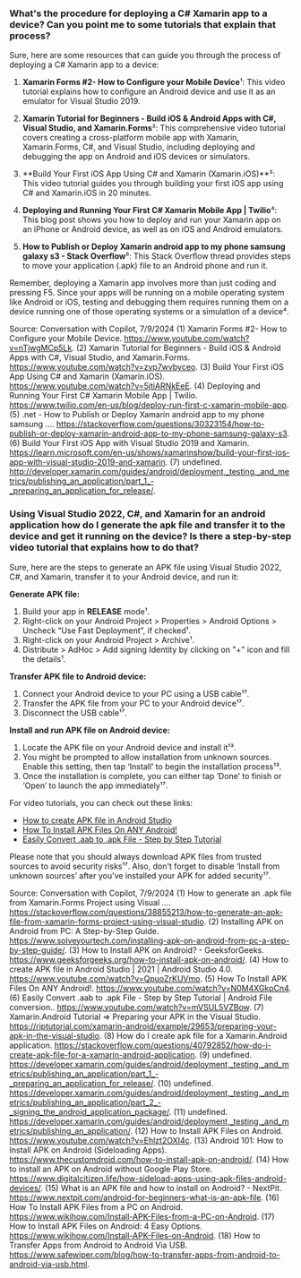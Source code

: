 ### What's the procedure for deploying a C# Xamarin app to a device? Can you point me to some tutorials that explain that process?

Sure, here are some resources that can guide you through the process of deploying a C# Xamarin app to a device:

1. **Xamarin Forms #2- How to Configure your Mobile Device**¹: This video tutorial explains how to configure an Android device and use it as an emulator for Visual Studio 2019.

2. **Xamarin Tutorial for Beginners - Build iOS & Android Apps with C#, Visual Studio, and Xamarin.Forms**²: This comprehensive video tutorial covers creating a cross-platform mobile app with Xamarin, Xamarin.Forms, C#, and Visual Studio, including deploying and debugging the app on Android and iOS devices or simulators.

3. **Build Your First iOS App Using C# and Xamarin (Xamarin.iOS)**³: This video tutorial guides you through building your first iOS app using C# and Xamarin.iOS in 20 minutes.

4. **Deploying and Running Your First C# Xamarin Mobile App | Twilio**⁴: This blog post shows you how to deploy and run your Xamarin app on an iPhone or Android device, as well as on iOS and Android emulators.

5. **How to Publish or Deploy Xamarin android app to my phone samsung galaxy s3 - Stack Overflow**⁵: This Stack Overflow thread provides steps to move your application (.apk) file to an Android phone and run it.

Remember, deploying a Xamarin app involves more than just coding and pressing F5. Since your apps will be running on a mobile operating system like Android or iOS, testing and debugging them requires running them on a device running one of those operating systems or a simulation of a device⁴.

Source: Conversation with Copilot, 7/9/2024
(1) Xamarin Forms #2- How to Configure your Mobile Device. https://www.youtube.com/watch?v=nTjwgMCp5Lk.
(2) Xamarin Tutorial for Beginners - Build iOS & Android Apps with C#, Visual Studio, and Xamarin.Forms. https://www.youtube.com/watch?v=zvp7wvbyceo.
(3) Build Your First iOS App Using C# and Xamarin (Xamarin.iOS). https://www.youtube.com/watch?v=5jtiARNkEeE.
(4) Deploying and Running Your First C# Xamarin Mobile App | Twilio. https://www.twilio.com/en-us/blog/deploy-run-first-c-xamarin-mobile-app.
(5) .net - How to Publish or Deploy Xamarin android app to my phone samsung .... https://stackoverflow.com/questions/30323154/how-to-publish-or-deploy-xamarin-android-app-to-my-phone-samsung-galaxy-s3.
(6) Build Your First iOS App with Visual Studio 2019 and Xamarin. https://learn.microsoft.com/en-us/shows/xamarinshow/build-your-first-ios-app-with-visual-studio-2019-and-xamarin.
(7) undefined. http://developer.xamarin.com/guides/android/deployment,_testing,_and_metrics/publishing_an_application/part_1_-_preparing_an_application_for_release/.


### Using Visual Studio 2022, C#, and Xamarin for an android application how do I generate the apk file and transfer it to the device and get it running on the device?  Is there a step-by-step video tutorial that explains how to do that?

Sure, here are the steps to generate an APK file using Visual Studio 2022, C#, and Xamarin, transfer it to your Android device, and run it:

**Generate APK file:**
1. Build your app in **RELEASE** mode¹.
2. Right-click on your Android Project > Properties > Android Options > Uncheck “Use Fast Deployment”, if checked¹.
3. Right-click on your Android Project > Archive¹.
4. Distribute > AdHoc > Add signing Identity by clicking on "+" icon and fill the details¹.

**Transfer APK file to Android device:**
1. Connect your Android device to your PC using a USB cable¹⁷.
2. Transfer the APK file from your PC to your Android device¹⁷.
3. Disconnect the USB cable¹⁷.

**Install and run APK file on Android device:**
1. Locate the APK file on your Android device and install it¹³.
2. You might be prompted to allow installation from unknown sources. Enable this setting, then tap ‘Install’ to begin the installation process¹³.
3. Once the installation is complete, you can either tap ‘Done’ to finish or ‘Open’ to launch the app immediately¹⁷.

For video tutorials, you can check out these links:
- [How to create APK file in Android Studio](^8^)
- [How To Install APK Files On ANY Android!](^7^)
- [Easily Convert .aab to .apk File - Step by Step Tutorial](^15^)

Please note that you should always download APK files from trusted sources to avoid security risks¹⁷. Also, don't forget to disable ‘Install from unknown sources’ after you've installed your APK for added security¹⁷.

Source: Conversation with Copilot, 7/9/2024
(1) How to generate an .apk file from Xamarin.Forms Project using Visual .... https://stackoverflow.com/questions/38855213/how-to-generate-an-apk-file-from-xamarin-forms-project-using-visual-studio.
(2) Installing APK on Android from PC: A Step-by-Step Guide. https://www.solveyourtech.com/installing-apk-on-android-from-pc-a-step-by-step-guide/.
(3) How to Install APK on Android? - GeeksforGeeks. https://www.geeksforgeeks.org/how-to-install-apk-on-android/.
(4) How to create APK file in Android Studio | 2021 | Android Studio 4.0. https://www.youtube.com/watch?v=QpuoZrKUVmo.
(5) How To Install APK Files On ANY Android!. https://www.youtube.com/watch?v=N0M4XGkpCn4.
(6) Easily Convert .aab to .apk File - Step by Step Tutorial | Android File conversion.. https://www.youtube.com/watch?v=mVSUL5VZBow.
(7) Xamarin.Android Tutorial => Preparing your APK in the Visual Studio. https://riptutorial.com/xamarin-android/example/29653/preparing-your-apk-in-the-visual-studio.
(8) How do I create apk file for a Xamarin.Android application. https://stackoverflow.com/questions/40792852/how-do-i-create-apk-file-for-a-xamarin-android-application.
(9) undefined. https://developer.xamarin.com/guides/android/deployment,_testing,_and_metrics/publishing_an_application/part_1_-_preparing_an_application_for_release/.
(10) undefined. https://developer.xamarin.com/guides/android/deployment,_testing,_and_metrics/publishing_an_application/part_2_-_signing_the_android_application_package/.
(11) undefined. https://developer.xamarin.com/guides/android/deployment,_testing,_and_metrics/publishing_an_application/.
(12) How to Install APK Files on Android. https://www.youtube.com/watch?v=Ehlzt2OXI4c.
(13) Android 101: How to Install APK on Android (Sideloading Apps). https://www.thecustomdroid.com/how-to-install-apk-on-android/.
(14) How to install an APK on Android without Google Play Store. https://www.digitalcitizen.life/how-sideload-apps-using-apk-files-android-devices/.
(15) What is an APK file and how to install on Android? - NextPit. https://www.nextpit.com/android-for-beginners-what-is-an-apk-file.
(16) How To Install APK Files from a PC on Android. https://www.wikihow.com/Install-APK-Files-from-a-PC-on-Android.
(17) How to Install APK Files on Android: 4 Easy Options. https://www.wikihow.com/Install-APK-Files-on-Android.
(18) How to Transfer Apps from Android to Android Via USB. https://www.safewiper.com/blog/how-to-transfer-apps-from-android-to-android-via-usb.html.
